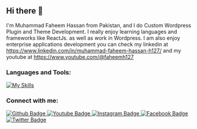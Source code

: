 ## Hi there 👋

I'm Muhammad Faheem Hassan from Pakistan, and I do Custom Wordpress Plugin and Theme Development. I really enjoy learning languages and frameworks like ReactJs. as well as work in Wordpress. I am also enjoy enterprise applications development you can check my linkedin at https://www.linkedin.com/in/muhammad-faheem-hassan-h127/ and my youtube at https://www.youtube.com/@faheemh127 

### Languages and Tools:
[![My Skills](https://skillicons.dev/icons?i=wordpress,html,css,bootstrap,react,scss,git,postman,php,mysql&perline=5)](https://skillicons.dev)


### Connect with me:
<div id="badges">
  <a href="https://github.com/axiftaj">
    <img src="https://img.shields.io/badge/Github-white?style=for-the-badge&logo=Github&logoColor=black" alt="Github Badge"/>
  </a>
  <a href="https://www.youtube.com/channel/UCzvRaprYPhvAplMK36Gu0kw">
    <img src="https://img.shields.io/badge/YouTube-red?style=for-the-badge&logo=youtube&logoColor=white" alt="Youtube Badge"/>
  </a>
   <a href="https://www.instagram.com/axif_taj">
    <img src="https://img.shields.io/badge/Instagram-purple?style=for-the-badge&logo=instagram&logoColor=white" alt="Instagram Badge"/>
  </a>
   <a href="https://fb.com/aaxiftaj">
    <img src="https://img.shields.io/badge/Facebook-blue?style=for-the-badge&logo=facebook&logoColor=white" alt="Facebook Badge"/>
  </a>
   <a href="https://twitter.com/axiftaj">
    <img src="https://img.shields.io/badge/Twitter-blue?style=for-the-badge&logo=twitter&logoColor=white" alt="Twitter Badge"/>
  </a>
</div>

